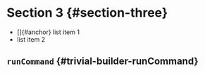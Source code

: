 # Section 3 {#section-three}

* []{#anchor} list item 1
* list item 2


## `runCommand` {#trivial-builder-runCommand}
